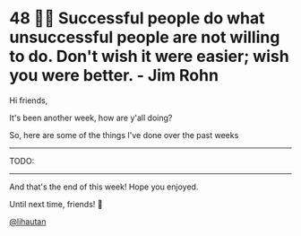# 48 🤸‍♂️ Successful people do what unsuccessful people are not willing to do. Don't wish it were easier; wish you were better. - Jim Rohn

Hi friends,

It's been another week, how are y'all doing?

So, here are some of the things I've done over the past weeks

---

TODO:

---

And that's the end of this week! Hope you enjoyed.

Until next time, friends! 👋

[@lihautan](https://twitter.com/lihautan)